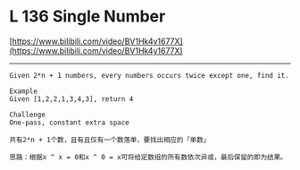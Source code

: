 # L 136 Single Number

[https://www.bilibili.com/video/BV1Hk4y1677X](https://www.bilibili.com/video/BV1Hk4y1677X)

--- 


```
Given 2*n + 1 numbers, every numbers occurs twice except one, find it.

Example
Given [1,2,2,1,3,4,3], return 4

Challenge
One-pass, constant extra space

共有2*n + 1个数，且有且仅有一个数落单，要找出相应的「单数」

思路：根据x ^ x = 0和x ^ 0 = x可将给定数组的所有数依次异或，最后保留的即为结果。


```